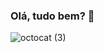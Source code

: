 ### Olá, tudo bem? :vulcan_salute: 

![octocat (3)](https://user-images.githubusercontent.com/31622166/89435945-f011ab00-d71b-11ea-82ab-4e717aaaf380.jpg)


